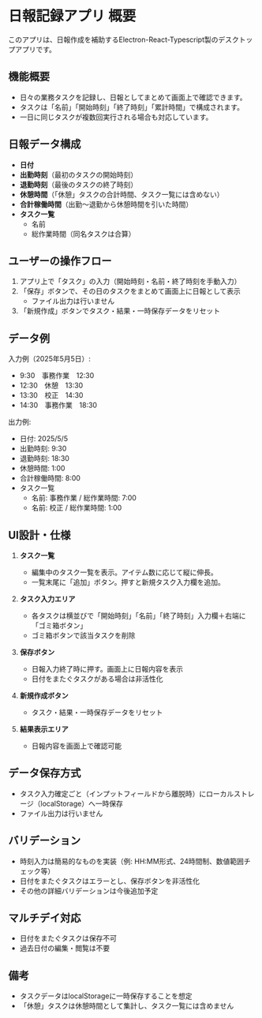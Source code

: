 # 日報記録アプリ 概要

このアプリは、日報作成を補助するElectron-React-Typescript製のデスクトップアプリです。

## 機能概要

- 日々の業務タスクを記録し、日報としてまとめて画面上で確認できます。
- タスクは「名前」「開始時刻」「終了時刻」「累計時間」で構成されます。
- 一日に同じタスクが複数回実行される場合も対応しています。

## 日報データ構成

- **日付**  
- **出勤時刻**（最初のタスクの開始時刻）
- **退勤時刻**（最後のタスクの終了時刻）
- **休憩時間**（「休憩」タスクの合計時間、タスク一覧には含めない）
- **合計稼働時間**（出勤～退勤から休憩時間を引いた時間）
- **タスク一覧**  
  - 名前  
  - 総作業時間（同名タスクは合算）

## ユーザーの操作フロー

1. アプリ上で「タスク」の入力（開始時刻・名前・終了時刻を手動入力）
2. 「保存」ボタンで、その日のタスクをまとめて画面上に日報として表示
   - ファイル出力は行いません
3. 「新規作成」ボタンでタスク・結果・一時保存データをリセット

## データ例

入力例（2025年5月5日）:

- 9:30　事務作業　12:30
- 12:30　休憩　13:30
- 13:30　校正　14:30
- 14:30　事務作業　18:30

出力例:

- 日付: 2025/5/5
- 出勤時刻: 9:30
- 退勤時刻: 18:30
- 休憩時間: 1:00
- 合計稼働時間: 8:00
- タスク一覧
  - 名前: 事務作業 / 総作業時間: 7:00
  - 名前: 校正 / 総作業時間: 1:00

## UI設計・仕様

1. **タスク一覧**
   - 編集中のタスク一覧を表示。アイテム数に応じて縦に伸長。
   - 一覧末尾に「追加」ボタン。押すと新規タスク入力欄を追加。

2. **タスク入力エリア**
   - 各タスクは横並びで「開始時刻」「名前」「終了時刻」入力欄＋右端に「ゴミ箱ボタン」
   - ゴミ箱ボタンで該当タスクを削除

3. **保存ボタン**
   - 日報入力終了時に押す。画面上に日報内容を表示
   - 日付をまたぐタスクがある場合は非活性化

4. **新規作成ボタン**
   - タスク・結果・一時保存データをリセット

5. **結果表示エリア**
   - 日報内容を画面上で確認可能

## データ保存方式
- タスク入力確定ごと（インプットフィールドから離脱時）にローカルストレージ（localStorage）へ一時保存
- ファイル出力は行いません

## バリデーション
- 時刻入力は簡易的なものを実装（例: HH:MM形式、24時間制、数値範囲チェック等）
- 日付をまたぐタスクはエラーとし、保存ボタンを非活性化
- その他の詳細バリデーションは今後追加予定

## マルチデイ対応
- 日付をまたぐタスクは保存不可
- 過去日付の編集・閲覧は不要

## 備考

- タスクデータはlocalStorageに一時保存することを想定
- 「休憩」タスクは休憩時間として集計し、タスク一覧には含めません
